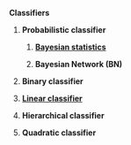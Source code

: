 **Classifiers** 

1. **Probabilistic classifier** 

	1. [**Bayesian statistics**](https://github.com/JosemariaEzeani/Practice/blob/master/content/BAYESIAN_STATISTICS.md)

	2. **Bayesian Network (BN)**

2. **Binary classifier** 

3. [**Linear classifier**](https://github.com/JosemariaEzeani/Practice/blob/master/content/LINEAR_CLASSIFIER.md)

4. **Hierarchical classifier**

5. **Quadratic classifier**

